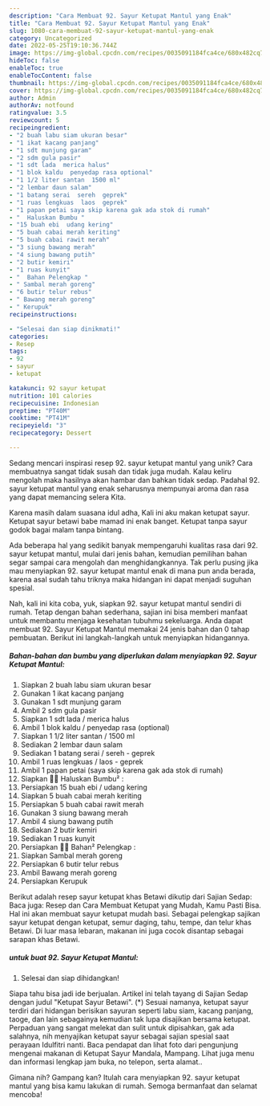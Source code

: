```yaml
---
description: "Cara Membuat 92. Sayur Ketupat Mantul yang Enak"
title: "Cara Membuat 92. Sayur Ketupat Mantul yang Enak"
slug: 1080-cara-membuat-92-sayur-ketupat-mantul-yang-enak
category: Uncategorized
date: 2022-05-25T19:10:36.744Z
image: https://img-global.cpcdn.com/recipes/0035091184fca4ce/680x482cq70/92-sayur-ketupat-mantul-foto-resep-utama.jpg
hideToc: false
enableToc: true
enableTocContent: false
thumbnail: https://img-global.cpcdn.com/recipes/0035091184fca4ce/680x482cq70/92-sayur-ketupat-mantul-foto-resep-utama.jpg
cover: https://img-global.cpcdn.com/recipes/0035091184fca4ce/680x482cq70/92-sayur-ketupat-mantul-foto-resep-utama.jpg
author: Admin
authorAv: notfound
ratingvalue: 3.5
reviewcount: 5
recipeingredient:
- "2 buah labu siam ukuran besar"
- "1 ikat kacang panjang"
- "1 sdt munjung garam"
- "2 sdm gula pasir"
- "1 sdt lada  merica halus"
- "1 blok kaldu  penyedap rasa optional"
- "1 1/2 liter santan  1500 ml"
- "2 lembar daun salam"
- "1 batang serai  sereh  geprek"
- "1 ruas lengkuas  laos  geprek"
- "1 papan petai saya skip karena gak ada stok di rumah"
- "  Haluskan Bumbu "
- "15 buah ebi  udang kering"
- "5 buah cabai merah keriting"
- "5 buah cabai rawit merah"
- "3 siung bawang merah"
- "4 siung bawang putih"
- "2 butir kemiri"
- "1 ruas kunyit"
- "  Bahan Pelengkap "
- " Sambal merah goreng"
- "6 butir telur rebus"
- " Bawang merah goreng"
- " Kerupuk"
recipeinstructions:

- "Selesai dan siap dinikmati!"
categories:
- Resep
tags:
- 92
- sayur
- ketupat

katakunci: 92 sayur ketupat 
nutrition: 101 calories
recipecuisine: Indonesian
preptime: "PT40M"
cooktime: "PT41M"
recipeyield: "3"
recipecategory: Dessert

---
```





Sedang mencari inspirasi resep 92. sayur ketupat mantul yang unik? Cara membuatnya sangat tidak susah dan tidak juga mudah. Kalau keliru mengolah maka hasilnya akan hambar dan bahkan tidak sedap. Padahal 92. sayur ketupat mantul yang enak seharusnya mempunyai aroma dan rasa yang dapat memancing selera Kita.





Karena masih dalam suasana idul adha, Kali ini aku makan ketupat sayur. Ketupat sayur betawi babe mamad ini enak banget. Ketupat tanpa sayur godok bagai malam tanpa bintang.

Ada beberapa hal yang sedikit banyak mempengaruhi kualitas rasa dari 92. sayur ketupat mantul, mulai dari jenis bahan, kemudian pemilihan bahan segar sampai cara mengolah dan menghidangkannya. Tak perlu pusing jika mau menyiapkan 92. sayur ketupat mantul enak di mana pun anda berada, karena asal sudah tahu triknya maka hidangan ini dapat menjadi suguhan spesial.






Nah, kali ini kita coba, yuk, siapkan 92. sayur ketupat mantul sendiri di rumah. Tetap dengan bahan sederhana, sajian ini bisa memberi manfaat untuk membantu menjaga kesehatan tubuhmu sekeluarga. Anda dapat membuat 92. Sayur Ketupat Mantul memakai 24 jenis bahan dan 0 tahap pembuatan. Berikut ini langkah-langkah untuk menyiapkan hidangannya.

<!--inarticleads1-->

##### Bahan-bahan dan bumbu yang diperlukan dalam menyiapkan 92. Sayur Ketupat Mantul:

1. Siapkan 2 buah labu siam ukuran besar
1. Gunakan 1 ikat kacang panjang
1. Gunakan 1 sdt munjung garam
1. Ambil 2 sdm gula pasir
1. Siapkan 1 sdt lada / merica halus
1. Ambil 1 blok kaldu / penyedap rasa (optional)
1. Siapkan 1 1/2 liter santan / 1500 ml
1. Sediakan 2 lembar daun salam
1. Sediakan 1 batang serai / sereh - geprek
1. Ambil 1 ruas lengkuas / laos - geprek
1. Ambil 1 papan petai (saya skip karena gak ada stok di rumah)
1. Siapkan  👩‍🍳 Haluskan Bumbu² :
1. Persiapkan 15 buah ebi / udang kering
1. Siapkan 5 buah cabai merah keriting
1. Persiapkan 5 buah cabai rawit merah
1. Gunakan 3 siung bawang merah
1. Ambil 4 siung bawang putih
1. Sediakan 2 butir kemiri
1. Sediakan 1 ruas kunyit
1. Persiapkan  👩‍🍳 Bahan² Pelengkap :
1. Siapkan  Sambal merah goreng
1. Persiapkan 6 butir telur rebus
1. Ambil  Bawang merah goreng
1. Persiapkan  Kerupuk


Berikut adalah resep sayur ketupat khas Betawi dikutip dari Sajian Sedap: Baca juga: Resep dan Cara Membuat Ketupat yang Mudah, Kamu Pasti Bisa. Hal ini akan membuat sayur ketupat mudah basi. Sebagai pelengkap sajikan sayur ketupat dengan ketupat, semur daging, tahu, tempe, dan telur khas Betawi. Di luar masa lebaran, makanan ini juga cocok disantap sebagai sarapan khas Betawi. 

<!--inarticleads2-->

#####  untuk buat 92. Sayur Ketupat Mantul:


1. Selesai dan siap dihidangkan!

Siapa tahu bisa jadi ide berjualan. Artikel ini telah tayang di Sajian Sedap dengan judul &#34;Ketupat Sayur Betawi&#34;. (*) Sesuai namanya, ketupat sayur terdiri dari hidangan berisikan sayuran seperti labu siam, kacang panjang, taoge, dan lain sebagainya kemudian tak lupa disajikan bersama ketupat. Perpaduan yang sangat melekat dan sulit untuk dipisahkan, gak ada salahnya, nih menyajikan ketupat sayur sebagai sajian spesial saat perayaan Idulfitri nanti. Baca pendapat dan lihat foto dari pengunjung mengenai makanan di Ketupat Sayur Mandala, Mampang. Lihat juga menu dan informasi lengkap jam buka, no telepon, serta alamat.. 

Gimana nih? Gampang kan? Itulah cara menyiapkan 92. sayur ketupat mantul yang bisa kamu lakukan di rumah. Semoga bermanfaat dan selamat mencoba!
